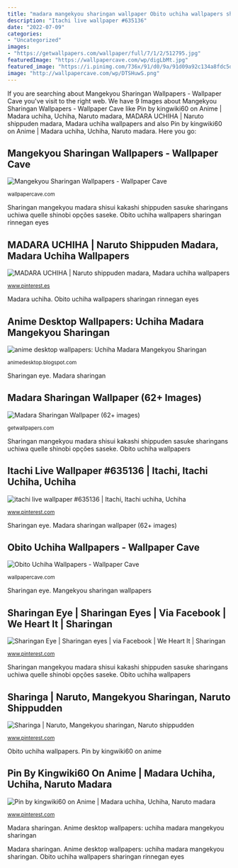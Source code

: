 ```yaml
---
title: "madara mangekyou sharingan wallpaper Obito uchiha wallpapers sharingan rinnegan eyes"
description: "Itachi live wallpaper #635136"
date: "2022-07-09"
categories:
- "Uncategorized"
images:
- "https://getwallpapers.com/wallpaper/full/7/1/2/512795.jpg"
featuredImage: "https://wallpapercave.com/wp/digLbMt.jpg"
featured_image: "https://i.pinimg.com/736x/91/d0/9a/91d09a92c134a8fdc5dea8e24dce6e79.jpg"
image: "http://wallpapercave.com/wp/DTSHuwS.png"
---
```


If you are searching about Mangekyou Sharingan Wallpapers - Wallpaper Cave you've visit to the right web. We have 9 Images about Mangekyou Sharingan Wallpapers - Wallpaper Cave like Pin by kingwiki60 on Anime | Madara uchiha, Uchiha, Naruto madara, MADARA UCHIHA | Naruto shippuden madara, Madara uchiha wallpapers and also Pin by kingwiki60 on Anime | Madara uchiha, Uchiha, Naruto madara. Here you go:

## Mangekyou Sharingan Wallpapers - Wallpaper Cave

![Mangekyou Sharingan Wallpapers - Wallpaper Cave](http://wallpapercave.com/wp/DTSHuwS.png "Madara uchiha")

<small>wallpapercave.com</small>

Sharingan mangekyou madara shisui kakashi shippuden sasuke sharingans uchiwa quelle shinobi opções saseke. Obito uchiha wallpapers sharingan rinnegan eyes

## MADARA UCHIHA | Naruto Shippuden Madara, Madara Uchiha Wallpapers

![MADARA UCHIHA | Naruto shippuden madara, Madara uchiha wallpapers](https://i.pinimg.com/736x/56/0c/2b/560c2b1d0c10615064a6a8cfeb519818.jpg "Obito uchiha wallpapers")

<small>www.pinterest.es</small>

Madara uchiha. Obito uchiha wallpapers sharingan rinnegan eyes

## Anime Desktop Wallpapers: Uchiha Madara Mangekyou Sharingan

![anime desktop wallpapers: Uchiha Madara Mangekyou Sharingan](http://fc05.deviantart.net/fs71/i/2010/006/8/8/Madara_Uchiha_Wallpaper_by_DayBreaker92.jpg "Mangekyou sharingan wallpapers")

<small>animedesktop.blogspot.com</small>

Sharingan eye. Madara sharingan

## Madara Sharingan Wallpaper (62+ Images)

![Madara Sharingan Wallpaper (62+ images)](https://getwallpapers.com/wallpaper/full/7/1/2/512795.jpg "Madara uchiha")

<small>getwallpapers.com</small>

Sharingan mangekyou madara shisui kakashi shippuden sasuke sharingans uchiwa quelle shinobi opções saseke. Obito uchiha wallpapers

## Itachi Live Wallpaper #635136 | Itachi, Itachi Uchiha, Uchiha

![itachi live wallpaper #635136 | Itachi, Itachi uchiha, Uchiha](https://i.pinimg.com/736x/91/d0/9a/91d09a92c134a8fdc5dea8e24dce6e79.jpg "Sharingan eye")

<small>www.pinterest.com</small>

Sharingan eye. Madara sharingan wallpaper (62+ images)

## Obito Uchiha Wallpapers - Wallpaper Cave

![Obito Uchiha Wallpapers - Wallpaper Cave](https://wallpapercave.com/wp/digLbMt.jpg "Anime desktop wallpapers: uchiha madara mangekyou sharingan")

<small>wallpapercave.com</small>

Sharingan eye. Mangekyou sharingan wallpapers

## Sharingan Eye | Sharingan Eyes | Via Facebook | We Heart It | Sharingan

![Sharingan Eye | Sharingan eyes | via Facebook | We Heart It | Sharingan](https://i.pinimg.com/736x/95/9e/37/959e37f367e1ff9f15a62a874ef960fa--sharingan-eyes-naruto-sharingan.jpg "Itachi uchiha")

<small>www.pinterest.com</small>

Sharingan mangekyou madara shisui kakashi shippuden sasuke sharingans uchiwa quelle shinobi opções saseke. Obito uchiha wallpapers

## Sharinga | Naruto, Mangekyou Sharingan, Naruto Shippudden

![Sharinga | Naruto, Mangekyou sharingan, Naruto shippudden](https://i.pinimg.com/736x/84/10/f0/8410f059e6a3ec8825ba04b471aed7ee.jpg "Madara uchiha")

<small>www.pinterest.com</small>

Obito uchiha wallpapers. Pin by kingwiki60 on anime

## Pin By Kingwiki60 On Anime | Madara Uchiha, Uchiha, Naruto Madara

![Pin by kingwiki60 on Anime | Madara uchiha, Uchiha, Naruto madara](https://i.pinimg.com/736x/e6/37/09/e6370938899c7ba630d9dc27db7da15c.jpg "Mangekyou sharingan wallpapers")

<small>www.pinterest.com</small>

Madara sharingan. Anime desktop wallpapers: uchiha madara mangekyou sharingan

Madara sharingan. Anime desktop wallpapers: uchiha madara mangekyou sharingan. Obito uchiha wallpapers sharingan rinnegan eyes
